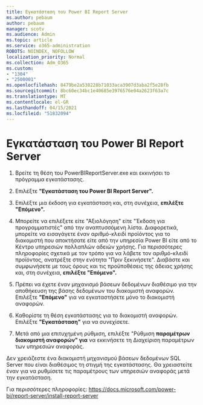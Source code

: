 ```yaml
---
title: Εγκατάσταση του Power BI Report Server
ms.author: pebaum
author: pebaum
manager: scotv
ms.audience: Admin
ms.topic: article
ms.service: o365-administration
ROBOTS: NOINDEX, NOFOLLOW
localization_priority: Normal
ms.collection: Adm_O365
ms.custom:
- "1304"
- "2500001"
ms.openlocfilehash: 8479be2a538228b71033aca3907d3aba2f5e28fb
ms.sourcegitcommit: 8bc60ec34bc1e40685e3976576e04a2623f63a7c
ms.translationtype: MT
ms.contentlocale: el-GR
ms.lasthandoff: 04/15/2021
ms.locfileid: "51832094"
---
```

# <a name="install-power-bi-report-server"></a>Εγκατάσταση του Power BI Report Server

1. Βρείτε τη θέση του PowerBIReportServer.exe και εκκινήσει το πρόγραμμα εγκατάστασης.

2. Επιλέξτε **"Εγκατάσταση του Power BI Report Server".**

3. Επιλέξτε μια έκδοση για εγκατάσταση και, στη συνέχεια, **επιλέξτε "Επόμενο".**

4. Μπορείτε να επιλέξετε είτε "Αξιολόγηση" είτε "Έκδοση για προγραμματιστές" από την αναπτυσσόμενη λίστα.  Διαφορετικά, μπορείτε να εισαγάγετε έναν αριθμό-κλειδί προϊόντος για το διακομιστή που αποκτήσατε είτε από την υπηρεσία Power BI είτε από το Κέντρο υπηρεσιών πολλαπλών αδειών χρήσης. Για περισσότερες πληροφορίες σχετικά με τον τρόπο για να λάβετε τον αριθμό-κλειδί προϊόντος, ανατρέξτε στην ενότητα "Πριν ξεκινήσετε". Διαβάστε και συμφωνήσετε με τους όρους και τις προϋποθέσεις της άδειας χρήσης και, στη συνέχεια, **επιλέξτε "Επόμενο".**

5. Πρέπει να έχετε έναν μηχανισμό βάσεων δεδομένων διαθέσιμο για την αποθήκευση της βάσης δεδομένων του διακομιστή αναφορών. Επιλέξτε **"Επόμενο"** για να εγκαταστήσετε μόνο το διακομιστή αναφορών.

6. Καθορίστε τη θέση εγκατάστασης για το διακομιστή αναφορών. Επιλέξτε **"Εγκατάσταση"** για να συνεχίσετε.

7. Μετά από μια επιτυχημένη ρύθμιση, επιλέξτε "Ρύθμιση **παραμέτρων διακομιστή αναφορών" για** να εκκινήσετε τη Διαχείριση παραμέτρων των υπηρεσιών αναφοράς.

Δεν χρειάζεστε ένα διακομιστή μηχανισμού βάσεων δεδομένων SQL Server που είναι διαθέσιμος τη στιγμή της εγκατάστασης. Θα χρειαστείτε έναν για να ρυθμίσετε τις παραμέτρους των υπηρεσιών αναφοράς μετά την εγκατάσταση.

Για περισσότερες πληροφορίες: https://docs.microsoft.com/power-bi/report-server/install-report-server
